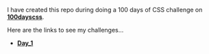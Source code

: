 I have created this repo during doing a 100 days of CSS challenge on **[100dayscss](https://100dayscss.com/)**.<br>

Here are the links to see my challenges...<br>
- **[Day_1](https://codepen.io/sardaar_niamotullah/pen/JjmxVqR)** <br>